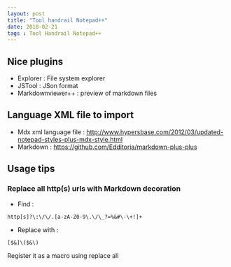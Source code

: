 ```yaml
---
layout: post
title: "Tool handrail Notepad++"
date: 2018-02-21
tags : Tool Handrail Notepad++
---
```


## Nice plugins

* Explorer : File system explorer
* JSTool : JSon format
* Markdownviewer++ : preview of markdown files

## Language XML file to import

* Mdx xml language file : http://www.hypersbase.com/2012/03/updated-notepad-styles-plus-mdx-style.html
* Markdown : https://github.com/Edditoria/markdown-plus-plus

## Usage tips

### Replace all http(s) urls with Markdown decoration

* Find : 
```
http[s]?\:\/\/.[a-zA-Z0-9\.\/\_?=%&#\-\+!]+
```
* Replace with : 
```
[$&]\($&\)
```

Register it as a macro using replace all
